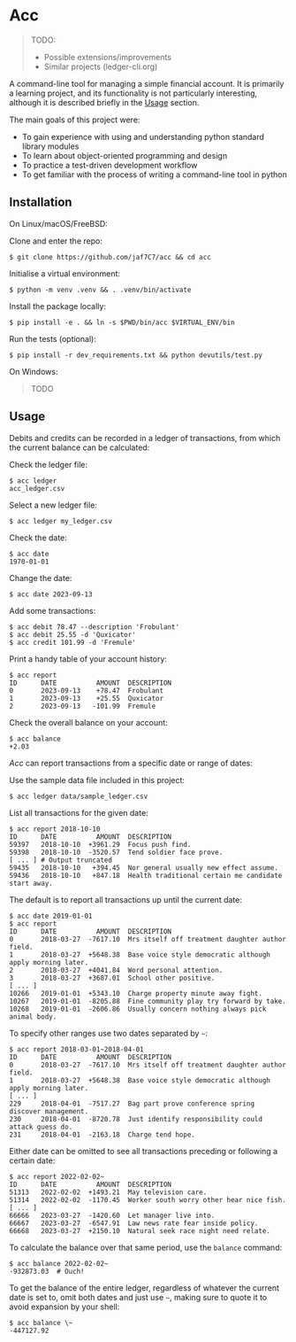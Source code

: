 Acc
===

> TODO:
> * Possible extensions/improvements
> * Similar projects (ledger-cli.org)


A command-line tool for managing a simple financial account. It is primarily a
learning project, and its functionality is not particularly interesting, although
it is described briefly in the [Usage](#usage) section.

The main goals of this project were:

* To gain experience with using and understanding python standard library modules
* To learn about object-oriented programming and design
* To practice a test-driven development workflow
* To get familiar with the process of writing a command-line tool in python

Installation
------------

On Linux/macOS/FreeBSD:

Clone and enter the repo:
```
$ git clone https://github.com/jaf7C7/acc && cd acc
```

Initialise a virtual environment:
```
$ python -m venv .venv && . .venv/bin/activate
```

Install the package locally:
```
$ pip install -e . && ln -s $PWD/bin/acc $VIRTUAL_ENV/bin
```

Run the tests (optional):
```
$ pip install -r dev_requirements.txt && python devutils/test.py
```

On Windows:

> TODO


Usage
-----

Debits and credits can be recorded in a ledger of transactions, from which the
current balance can be calculated:

Check the ledger file:
```
$ acc ledger
acc_ledger.csv
```

Select a new ledger file:
```
$ acc ledger my_ledger.csv
```

Check the date:
```
$ acc date
1970-01-01
```

Change the date:
```
$ acc date 2023-09-13
```

Add some transactions:
```
$ acc debit 78.47 --description 'Frobulant'
$ acc debit 25.55 -d 'Quxicator'
$ acc credit 101.99 -d 'Fremule'
```

Print a handy table of your account history:
```
$ acc report
ID      DATE          AMOUNT  DESCRIPTION
0       2023-09-13    +78.47  Frobulant
1       2023-09-13    +25.55  Quxicator
2       2023-09-13   -101.99  Fremule
```

Check the overall balance on your account:
```
$ acc balance
+2.03
```

*Acc* can report transactions from a specific date or range of dates:

Use the sample data file included in this project:
```
$ acc ledger data/sample_ledger.csv
```

List all transactions for the given date:
```
$ acc report 2018-10-10
ID      DATE          AMOUNT  DESCRIPTION
59397   2018-10-10  +3961.29  Focus push find.
59398   2018-10-10  -3520.57  Tend soldier face prove.
[ ... ] # Output truncated
59435   2018-10-10   +394.45  Nor general usually new effect assume.
59436   2018-10-10   +847.18  Health traditional certain me candidate start away.
```

The default is to report all transactions up until the current date:
```
$ acc date 2019-01-01
$ acc report
ID      DATE          AMOUNT  DESCRIPTION
0       2018-03-27  -7617.10  Mrs itself off treatment daughter author field.
1       2018-03-27  +5648.38  Base voice style democratic although apply morning later.
2       2018-03-27  +4041.84  Word personal attention.
3       2018-03-27  +3687.01  School other positive.
[ ... ]
10266   2019-01-01  +5343.10  Charge property minute away fight.
10267   2019-01-01  -8205.88  Fine community play try forward by take.
10268   2019-01-01  -2606.86  Usually concern nothing always pick animal body.
```

To specify other ranges use two dates separated by `~`:
```
$ acc report 2018-03-01~2018-04-01
ID      DATE          AMOUNT  DESCRIPTION
0       2018-03-27  -7617.10  Mrs itself off treatment daughter author field.
1       2018-03-27  +5648.38  Base voice style democratic although apply morning later.
[ ... ]
229     2018-04-01  -7517.27  Bag part prove conference spring discover management.
230     2018-04-01  -8720.78  Just identify responsibility could attack guess do.
231     2018-04-01  -2163.18  Charge tend hope.
```

Either date can be omitted to see all transactions preceding or following a certain
date:
```
$ acc report 2022-02-02~
ID      DATE          AMOUNT  DESCRIPTION
51313   2022-02-02  +1493.21  May television care.
51314   2022-02-02  -1170.45  Worker south worry other hear nice fish.
[ ... ]
66666   2023-03-27  -1420.60  Let manager live into.
66667   2023-03-27  -6547.91  Law news rate fear inside policy.
66668   2023-03-27  +2150.10  Natural seek race night need relate.
```

To calculate the balance over that same period, use the `balance` command:
```
$ acc balance 2022-02-02~
-932873.03  # Ouch!
```

To get the balance of the entire ledger, regardless of whatever the current date is
set to, omit both dates and just use `~`, making sure to quote it to avoid expansion
by your shell:
```
$ acc balance \~
-447127.92
```
